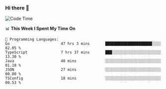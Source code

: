 ### Hi there 👋

<!--
**CrazyCollin/crazycollin** is a ✨ _special_ ✨ repository because its `README.md` (this file) appears on your GitHub profile.

Here are some ideas to get you started:

- 🔭 I’m currently working on ...
- 🌱 I’m currently learning ...
- 👯 I’m looking to collaborate on ...
- 🤔 I’m looking for help with ...
- 💬 Ask me about ...
- 📫 How to reach me: ...
- 😄 Pronouns: ...
- ⚡ Fun fact: ...
-->

<!--START_SECTION:waka-->
![Code Time](http://img.shields.io/badge/Code%20Time-814%20hrs%2029%20mins-blue)

📊 **This Week I Spent My Time On** 

```text
💬 Programming Languages: 
Go                       47 hrs 3 mins       █████████████████████░░░░   82.05 % 
TypeScript               7 hrs 37 mins       ███░░░░░░░░░░░░░░░░░░░░░░   13.30 % 
Java                     40 mins             ░░░░░░░░░░░░░░░░░░░░░░░░░   01.18 % 
JSON                     27 mins             ░░░░░░░░░░░░░░░░░░░░░░░░░   00.80 % 
TSConfig                 18 mins             ░░░░░░░░░░░░░░░░░░░░░░░░░   00.53 % 
```


<!--END_SECTION:waka-->
